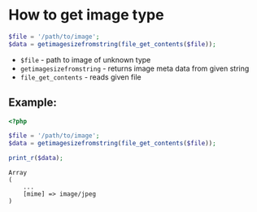 # How to get image type

```php
$file = '/path/to/image';
$data = getimagesizefromstring(file_get_contents($file));

```

- `$file` - path to image of unknown type
- `getimagesizefromstring` - returns image meta data from given string
- `file_get_contents` - reads given file

## Example: 
```php
<?php

$file = '/path/to/image';
$data = getimagesizefromstring(file_get_contents($file));

print_r($data);
```
```
Array
(
    ...
    [mime] => image/jpeg
)
```

